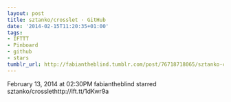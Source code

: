 ```yaml
---
layout: post
title: sztanko/crosslet · GitHub
date: '2014-02-15T11:20:35+01:00'
tags:
- IFTTT
- Pinboard
- github
- stars
tumblr_url: http://fabiantheblind.tumblr.com/post/76718718065/sztanko-crosslet-github
---
```

February 13, 2014 at 02:30PM
fabiantheblind starred sztanko/crosslethttp://ift.tt/1dKwr9a
